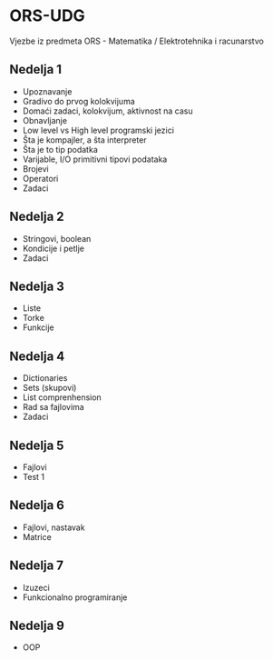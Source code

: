 # ORS-UDG
Vjezbe iz predmeta ORS - Matematika / Elektrotehnika i racunarstvo

## Nedelja 1
- Upoznavanje
- Gradivo do prvog kolokvijuma
- Domaći zadaci, kolokvijum, aktivnost na casu
- Obnavljanje
- Low level vs High level programski jezici
- Šta je kompajler, a šta interpreter
- Šta je to tip podatka
- Varijable, I/O primitivni tipovi podataka
- Brojevi
- Operatori
- Zadaci

## Nedelja 2
- Stringovi, boolean
- Kondicije i petlje
- Zadaci

## Nedelja 3
- Liste
- Torke
- Funkcije

## Nedelja 4 
- Dictionaries
- Sets (skupovi)
- List comprenhension
- Rad sa fajlovima
- Zadaci

## Nedelja 5
- Fajlovi
- Test 1

## Nedelja 6
- Fajlovi, nastavak
- Matrice

## Nedelja 7
- Izuzeci
- Funkcionalno programiranje

## Nedelja 9
- OOP
